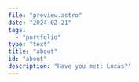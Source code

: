 ```yaml
---
file: "preview.astro"
date: "2024-02-21"
tags:
  - "portfolio"
type: "text"
title: "about"
id: "about"
description: "Have you met: Lucas?"
---
```

